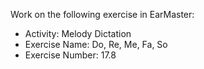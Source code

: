 Work on the following exercise in EarMaster:
- Activity: Melody Dictation
- Exercise Name: Do, Re, Me, Fa, So
- Exercise Number: 17.8
